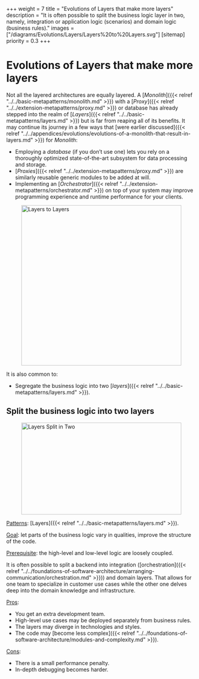 +++
weight = 7
title = "Evolutions of Layers that make more layers"
description = "It is often possible to split the business logic layer in two, namely, integration or application logic (scenarios) and domain logic (business rules)."
images = ["/diagrams/Evolutions/Layers/Layers%20to%20Layers.svg"]
[sitemap]
  priority = 0.3
+++

# Evolutions of Layers that make more layers

Not all the layered architectures are equally layered\. A [*Monolith*]({{< relref "../../basic-metapatterns/monolith.md" >}}) with a [*Proxy*]({{< relref "../../extension-metapatterns/proxy.md" >}}) or database has already stepped into the realm of [*Layers*]({{< relref "../../basic-metapatterns/layers.md" >}}) but is far from reaping all of its benefits\. It may continue its journey in a few ways that [were earlier discussed]({{< relref "../../appendices/evolutions/evolutions-of-a-monolith-that-result-in-layers.md" >}}) for *Monolith*:

- Employing a *database* \(if you don’t use one\) lets you rely on a thoroughly optimized state\-of\-the\-art subsystem for data processing and storage\.
- [*Proxies*]({{< relref "../../extension-metapatterns/proxy.md" >}}) are similarly reusable generic modules to be added at will\.
- Implementing an [*Orchestrator*]({{< relref "../../extension-metapatterns/orchestrator.md" >}}) on top of your system may improve programming experience and runtime performance for your clients\.


<figure>
<a href="/diagrams/Evolutions/Layers/Layers%20to%20Layers.png">
<picture>
<source srcset="/diagrams/Evolutions/Layers/Layers%20to%20Layers.svg" media="(prefers-color-scheme: light), (prefers-color-scheme: no-preference)"/>
<source srcset="/diagrams/Evolutions/Layers/Layers%20to%20Layers.dark.svg" media="(prefers-color-scheme: dark)"/>
<img src="/diagrams/Evolutions/Layers/Layers%20to%20Layers.png" alt="Layers to Layers" loading="lazy" width="943" height="424" style="width:100%"/>
</picture>
</a>
</figure>

It is also common to:

- Segregate the business logic into two [*layers*]({{< relref "../../basic-metapatterns/layers.md" >}})\.


## Split the business logic into two layers

<figure>
<a href="/diagrams/Evolutions/Layers/Layers%20Split%20in%20Two.png">
<picture>
<source srcset="/diagrams/Evolutions/Layers/Layers%20Split%20in%20Two.svg" media="(prefers-color-scheme: light), (prefers-color-scheme: no-preference)"/>
<source srcset="/diagrams/Evolutions/Layers/Layers%20Split%20in%20Two.dark.svg" media="(prefers-color-scheme: dark)"/>
<img src="/diagrams/Evolutions/Layers/Layers%20Split%20in%20Two.png" alt="Layers Split in Two" loading="lazy" width="1027" height="243" style="width:100%"/>
</picture>
</a>
</figure>

<ins>Patterns</ins>: [Layers]({{< relref "../../basic-metapatterns/layers.md" >}})\.

<ins>Goal</ins>: let parts of the business logic vary in qualities, improve the structure of the code\.

<ins>Prerequisite</ins>: the high\-level and low\-level logic are loosely coupled\.

It is often possible to split a backend into integration \([orchestration]({{< relref "../../foundations-of-software-architecture/arranging-communication/orchestration.md" >}})\) and domain layers\. That allows for one team to specialize in customer use cases while the other one delves deep into the domain knowledge and infrastructure\.

<ins>Pros</ins>: 

- You get an extra development team\.
- High\-level use cases may be deployed separately from business rules\.
- The layers may diverge in technologies and styles\.
- The code may [become less complex]({{< relref "../../foundations-of-software-architecture/modules-and-complexity.md" >}})\.


<ins>Cons</ins>: 

- There is a small performance penalty\.
- In\-depth debugging becomes harder\.
